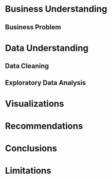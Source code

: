 # Business Understanding

## Business Problem 


# Data Understanding

## Data Cleaning 

## Exploratory Data Analysis


# Visualizations


# Recommendations


# Conclusions

# Limitations

